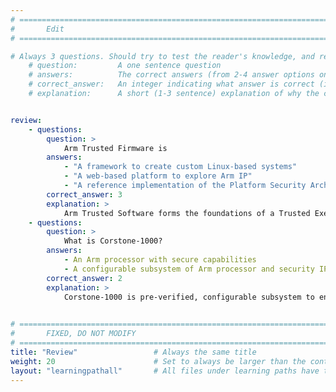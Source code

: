 ```yaml
---
# ================================================================================
#       Edit
# ================================================================================

# Always 3 questions. Should try to test the reader's knowledge, and reinforce the key points you want them to remember.
    # question:         A one sentence question
    # answers:          The correct answers (from 2-4 answer options only). Should be surrounded by quotes.
    # correct_answer:   An integer indicating what answer is correct (index starts from 0)
    # explanation:      A short (1-3 sentence) explanation of why the correct answer is correct. Can add additional context if desired


review:
    - questions:
        question: >
            Arm Trusted Firmware is
        answers:
            - "A framework to create custom Linux-based systems"
            - "A web-based platform to explore Arm IP"
            - "A reference implementation of the Platform Security Architecture (PSA)"
        correct_answer: 3
        explanation: >
            Arm Trusted Software forms the foundations of a Trusted Execution Environment (TEE) or Secure Processing Environment (SPE).
    - questions:
        question: >
            What is Corstone-1000?
        answers:
            - An Arm processor with secure capabilities
            - A configurable subsystem of Arm processor and security IP			
        correct_answer: 2
        explanation: >
            Corstone-1000 is pre-verified, configurable subsystem to enable designers build secure SoCs faster.
               

# ================================================================================
#       FIXED, DO NOT MODIFY
# ================================================================================
title: "Review"                 # Always the same title
weight: 20                      # Set to always be larger than the content in this path
layout: "learningpathall"       # All files under learning paths have this same wrapper
---
```

